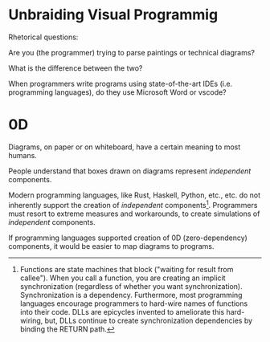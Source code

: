 # Unbraiding Visual Programmig
Rhetorical questions:

Are you (the programmer) trying to parse paintings or technical diagrams?

What is the difference between the two?

When programmers write programs using state-of-the-art IDEs (i.e. programming languages), do they use Microsoft Word or vscode?

# 0D
Diagrams, on paper or on whiteboard, have a certain meaning to most humans.

People understand that boxes drawn on diagrams represent *independent* components.

Modern programming languages, like Rust, Haskell, Python, etc., etc. do not inherently support the creation of *independent* components[^1].  Programmers must resort to extreme measures and workarounds, to create simulations of *independent* components.

If programming languages supported creation of 0D (zero-dependency) components, it would be easier to map diagrams to programs.

[^1]: Functions are state machines that block ("waiting for result from callee").  When you call a function, you are creating an implicit synchronization (regardless of whether you want synchronization).  Synchronization is a dependency.  Furthermore, most programming languages encourage programmers to hard-wire names of functions into their code.   DLLs are epicycles invented to ameliorate this hard-wiring, but, DLLs continue to create synchronization dependencies by binding the RETURN path.